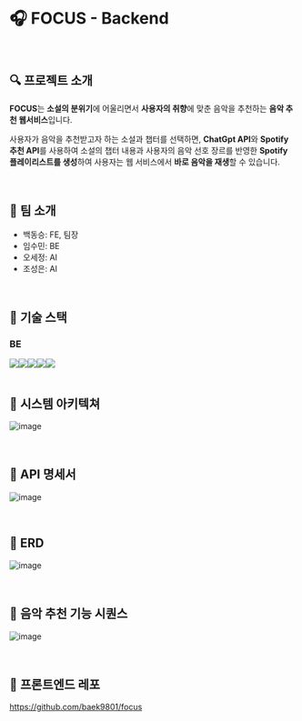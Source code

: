 # 🎧 FOCUS - Backend
 <br />
 
## 🔍 프로젝트 소개
**FOCUS**는 **소설의 분위기**에 어울리면서 **사용자의 취향**에 맞춘 음악을 추천하는 **음악 추천 웹서비스**입니다.
<br/>

사용자가 음악을 추천받고자 하는 소설과 챕터를 선택하면, **ChatGpt API**와 **Spotify 추천 API**를 사용하여 소설의 챕터 내용과 사용자의 음악 선호 장르를 반영한 **Spotify 플레이리스트를 생성**하여 사용자는 웹 서비스에서 **바로 음악을 재생**할 수 있습니다.

 <br />
 
## 👫 팀 소개
- 백동승: FE, 팀장
- 임수민: BE
- 오세정: AI
- 조성은: AI

 <br />
 
## 📌 기술 스택
### BE
<div style="display:flex;">
<img src="https://img.shields.io/badge/Java 11-007396?style=for-the-badge&logoColor=white" />
<img src="https://img.shields.io/badge/Spring Boot-6DB33F?style=for-the-badge&logo=Spring Boot&logoColor=white"/>
<img src="https://img.shields.io/badge/Spring Data JPA-6DB33F?style=for-the-badge&logo=Spring&logoColor=white"/>
<img src="https://img.shields.io/badge/MySQL-4479A1?style=for-the-badge&logo=MySQL&logoColor=white"/>
<img src="https://img.shields.io/badge/Gradle-02303A?style=for-the-badge&logo=Gradle&logoColor=white"/>
</div>

<br />

## 📌 시스템 아키텍쳐
![image](https://github.com/capstone-focus/FOCUS/assets/63943319/fbdf8d55-32cc-4429-97ad-072aa37b5a56)

<br />

## 📌 API 명세서
![image](https://github.com/capstone-focus/FOCUS/assets/63943319/52a7f3e5-5ceb-4fbd-9861-34978360b744)

<br />

## 📌 ERD
![image](https://github.com/capstone-focus/FOCUS/assets/63943319/647dfa19-4aff-4ec3-9204-36472266d08f)

<br />

## 📌 음악 추천 기능 시퀀스
![image](https://github.com/capstone-focus/FOCUS/assets/63943319/b1918688-d1d7-4a65-8381-59bc070f608d)

<br />

## 📌 프론트엔드 레포
https://github.com/baek9801/focus
